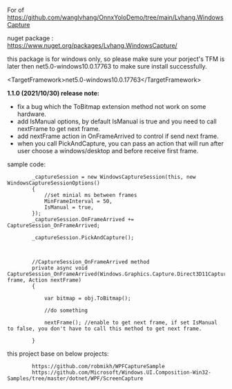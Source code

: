 
For of https://github.com/wanglvhang/OnnxYoloDemo/tree/main/Lvhang.WindowsCapture

nuget package : https://www.nuget.org/packages/Lvhang.WindowsCapture/

this package is for windows only, so please make sure your porject's TFM is later then net5.0-windows10.0.17763 to make sure install successfully.

\<TargetFramework>net5.0-windows10.0.17763\</TargetFramework>

**1.1.0 (2021/10/30) release note:**

* fix a bug which the ToBitmap extension method not work on some hardware.
* add IsManual options, by default IsManual is true and you need to call nextFrame to get next frame.
* add nextFrame action in OnFrameArrived to control if send next frame.
* when you call PickAndCapture, you can pass an action that will run after user choose a windows/desktop and before receive first frame. 

sample code:

```
        _captureSession = new WindowsCaptureSession(this, new WindowsCaptureSessionOptions()
        {
            //set minial ms between frames
            MinFrameInterval = 50,
            IsManual = true,
        });
        _captureSession.OnFrameArrived += CaptureSession_OnFrameArrived;

        _captureSession.PickAndCapture();



        //CaptureSession_OnFrameArrived method
        private async void CaptureSession_OnFrameArrived(Windows.Graphics.Capture.Direct3D11CaptureFrame frame, Action nextFrame)
        {

            var bitmap = obj.ToBitmap();

            //do something

            nextFrame(); //enable to get next frame, if set IsManual to false, you don't have to call this method to get next frame.

        }
```

this project base on below projects:

```
        https://github.com/robmikh/WPFCaptureSample
        https://github.com/Microsoft/Windows.UI.Composition-Win32-Samples/tree/master/dotnet/WPF/ScreenCapture
```
